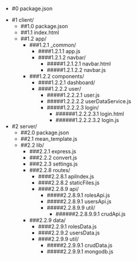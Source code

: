 - #0 package.json
+ #1 client/
	- ##1.0 package.json
    - ##1.1 index.html
	+ ##1.2 app/
		+ ###1.2.1 _common/
		    - ####1.2.1.1 app.js
			+ ####1.2.1.2 navbar/
			    - #####1.2.1.2.1 navbar.html
				- #####1.2.1.2.2 navbar.js
		+ ###1.2.2 components/
		    + ####1.2.2.1 dashboard/
			+ ####1.2.2.2 user/
			    - #####1.2.2.2.1 user.js
				- #####1.2.2.2.2 userDataService.js
				+ #####1.2.2.2.3 login/
				    - ######1.2.2.2.3.1 login.html
				    - ######1.2.2.2.3.2 login.js
+ #2 server/
	- ##2.0 package.json
    - ##2.1 mean_template.js
    + ##2.2 lib/
	    - ###2.2.1 express.js
		- ###2.2.2 convert.js
		- ###2.2.3 settings.js
		+ ###2.2.8 routes/
			- ####2.2.8.1 apiIndex.js
			- ####2.2.8.2 staticFiles.js
		    + ####2.2.8.9 api/
			    - #####2.2.8.9.1 rolesApi.js
				- #####2.2.8.9.1 usersApi.js
			    + #####2.2.8.9.9 util/
				    - ######2.2.8.9.9.1 crudApi.js
		+ ###2.2.9 data/
		    - ####2.2.9.1 rolesData.js
			- ####2.2.9.2 usersData.js
			+ ####2.2.9.9 util/
			    - #####2.2.9.9.1 crudData.js
				- #####2.2.9.9.1 mongodb.js